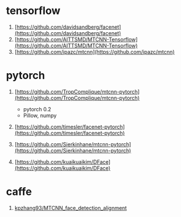 
# tensorflow
1. [https://github.com/davidsandberg/facenet](https://github.com/davidsandberg/facenet)
2. [https://github.com/AITTSMD/MTCNN-Tensorflow](https://github.com/AITTSMD/MTCNN-Tensorflow)
3. [https://github.com/ipazc/mtcnn](https://github.com/ipazc/mtcnn)

# pytorch

1. [https://github.com/TropComplique/mtcnn-pytorch](https://github.com/TropComplique/mtcnn-pytorch)
   - pytorch 0.2
   - Pillow, numpy

2. [https://github.com/timesler/facenet-pytorch](https://github.com/timesler/facenet-pytorch)

3. [https://github.com/Sierkinhane/mtcnn-pytorch](https://github.com/Sierkinhane/mtcnn-pytorch)

4. [https://github.com/kuaikuaikim/DFace](https://github.com/kuaikuaikim/DFace)

# caffe
1. [kpzhang93/MTCNN_face_detection_alignment](https://github.com/kpzhang93/MTCNN_face_detection_alignment)


